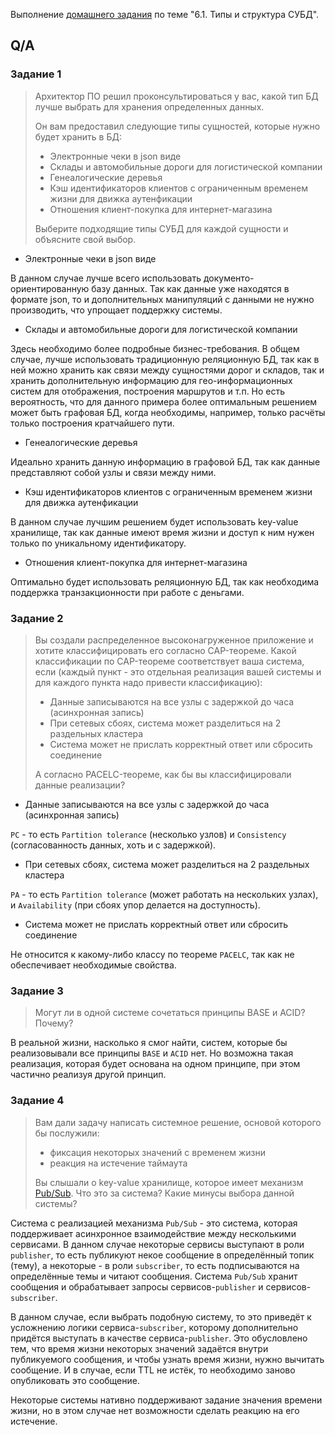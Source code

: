 Выполнение [домашнего задания](https://github.com/netology-code/virt-homeworks/blob/master/06-db-01-basics/README.md) 
по теме "6.1. Типы и структура СУБД".

## Q/A

### Задание 1

> Архитектор ПО решил проконсультироваться у вас, какой тип БД лучше выбрать для хранения определенных данных.
> 
> Он вам предоставил следующие типы сущностей, которые нужно будет хранить в БД:
> * Электронные чеки в json виде
> * Склады и автомобильные дороги для логистической компании
> * Генеалогические деревья
> * Кэш идентификаторов клиентов с ограниченным временем жизни для движка аутенфикации
> * Отношения клиент-покупка для интернет-магазина
> 
> Выберите подходящие типы СУБД для каждой сущности и объясните свой выбор.

* Электронные чеки в json виде

В данном случае лучше всего использовать документо-ориентированную базу данных. Так как данные уже находятся в формате json,
то и дополнительных манипуляций с данными не нужно производить, что упрощает поддержку системы.

* Склады и автомобильные дороги для логистической компании

Здесь необходимо более подробные бизнес-требования. В общем случае, лучше использовать традиционную реляционную БД,
так как в ней можно хранить как связи между сущностями дорог и складов, так и хранить дополнительную информацию 
для гео-информационных систем для отображения, построения маршрутов и т.п. 
Но есть вероятность, что для данного примера более оптимальным решением может быть графовая БД,
когда необходимы, например, только расчёты только построения кратчайшего пути.

* Генеалогические деревья

Идеально хранить данную информацию в графовой БД, так как данные представляют собой узлы и связи между ними.

* Кэш идентификаторов клиентов с ограниченным временем жизни для движка аутенфикации

В данном случае лучшим решением будет использовать key-value хранилище, так как данные имеют время жизни 
и доступ к ним нужен только по уникальному идентификатору.

* Отношения клиент-покупка для интернет-магазина

Оптимально будет использовать реляционную БД, так как необходима поддержка транзакционности при работе с деньгами.

### Задание 2

> Вы создали распределенное высоконагруженное приложение и хотите классифицировать его согласно CAP-теореме. 
> Какой классификации по CAP-теореме соответствует ваша система, если (каждый пункт - это отдельная реализация вашей системы и для каждого пункта надо привести классификацию):
> * Данные записываются на все узлы с задержкой до часа (асинхронная запись)
> * При сетевых сбоях, система может разделиться на 2 раздельных кластера
> * Система может не прислать корректный ответ или сбросить соединение
>
> А согласно PACELC-теореме, как бы вы классифицировали данные реализации?

* Данные записываются на все узлы с задержкой до часа (асинхронная запись)

`PC` - то есть `Partition tolerance` (несколько узлов) и `Consistency` (согласованность данных, хоть и с задержкой).

* При сетевых сбоях, система может разделиться на 2 раздельных кластера

`PA` - то есть `Partition tolerance` (может работать на нескольких узлах), и `Availability` (при сбоях упор делается на доступность).

* Система может не прислать корректный ответ или сбросить соединение

Не относится к какому-либо классу по теореме `PACELC`, так как не обеспечивает необходимые свойства. 

### Задание 3

> Могут ли в одной системе сочетаться принципы BASE и ACID? Почему?

В реальной жизни, насколько я смог найти, систем, которые бы реализовывали все принципы `BASE` и `ACID` нет.
Но возможна такая реализация, которая будет основана на одном принципе, при этом частично реализуя другой принцип.  

### Задание 4

> Вам дали задачу написать системное решение, основой которого бы послужили: 
> * фиксация некоторых значений с временем жизни
> * реакция на истечение таймаута
>
> Вы слышали о key-value хранилище, которое имеет механизм [Pub/Sub](https://habr.com/ru/post/278237/). Что это за система? Какие минусы выбора данной системы?

Система с реализацией механизма `Pub/Sub` - это система, которая поддерживает асинхронное взаимодействие между
несколькими сервисами. В данном случае некоторые сервисы выступают в роли `publisher`, то есть публикуют некое сообщение в определённый топик (тему),
а некоторые - в роли `subscriber`, то есть подписываются на определённые темы и читают сообщения.
Система `Pub/Sub` хранит сообщения и обрабатывает запросы сервисов-`publisher` и сервисов-`subscriber`.

В данном случае, если выбрать подобную систему, то это приведёт к усложнению логики сервиса-`subscriber`,
которому дополнительно придётся выступать в качестве сервиса-`publisher`. Это обусловлено тем,
что время жизни некоторых значений задаётся внутри публикуемого сообщения, и чтобы узнать время жизни, нужно вычитать сообщение.
И в случае, если TTL не истёк, то необходимо заново опубликовать это сообщение.

Некоторые системы нативно поддерживают задание значения времени жизни, 
но в этом случае нет возможности сделать реакцию на его истечение.
